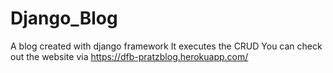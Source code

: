 # Django_Blog
A blog created with django framework
It executes the CRUD 
You can check out the website via https://dfb-pratzblog.herokuapp.com/
